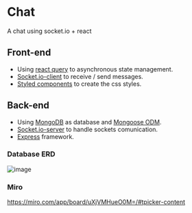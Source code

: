 # Chat
A chat using socket.io + react

## Front-end
- Using [react query](https://tanstack.com/query/latest) to asynchronous state management.
- [Socket.io-client](https://socket.io/docs/v4/client-api/) to receive / send messages.
- [Styled components](https://styled-components.com/) to create the css styles.

## Back-end
- Using [MongoDB](https://www.mongodb.com/) as database and [Mongoose ODM](https://mongoosejs.com/).
- [Socket.io-server](https://socket.io/docs/v4/server-api/) to handle sockets comunication.
- [Express](https://expressjs.com/pt-br/) framework.

### Database ERD
![image](https://github.com/Gischenato/chat/assets/45777166/f981d6d3-02e7-4ec3-9df8-6479d510ea2a)

### Miro
https://miro.com/app/board/uXjVMHueO0M=/#tpicker-content
